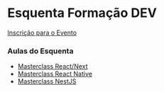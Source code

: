 # Esquenta Formação DEV

[Inscrição para o Evento](http://inscricao.formacao.dev)

### Aulas do Esquenta

-   [Masterclass React/Next](https://youtu.be/6--IFqz4F9A)
-   [Masterclass React Native](https://www.youtube.com/watch?v=tGv7G4M8uPI)
-   [Masterclass NestJS](https://www.youtube.com/watch?v=_6XqSmjYdbE)
